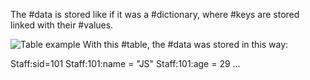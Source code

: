 The #data is stored like if it was a #dictionary, where #keys are stored linked with their #values.

![Table example](Table.png "test")
With this #table, the #data was stored in this way:

Staff:sid=101
Staff:101:name = "JS"
Staff:101:age = 29
...